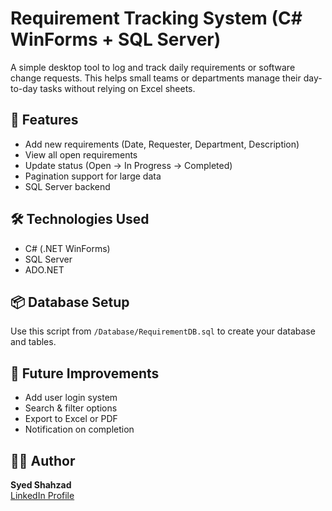 # Requirement Tracking System (C# WinForms + SQL Server)

A simple desktop tool to log and track daily requirements or software change requests.
This helps small teams or departments manage their day-to-day tasks without relying on Excel sheets.

## 🎯 Features
- Add new requirements (Date, Requester, Department, Description)
- View all open requirements
- Update status (Open → In Progress → Completed)
- Pagination support for large data
- SQL Server backend

## 🛠️ Technologies Used
- C# (.NET WinForms)
- SQL Server
- ADO.NET

## 📦 Database Setup
Use this script from `/Database/RequirementDB.sql` to create your database and tables.

## 🚀 Future Improvements
- Add user login system
- Search & filter options
- Export to Excel or PDF
- Notification on completion



## 👨‍💻 Author
**Syed Shahzad**  
[LinkedIn Profile](https://www.linkedin.com/in/syedshahzad13)

